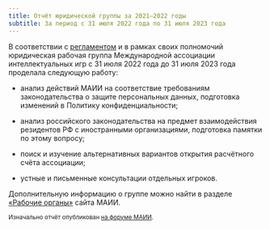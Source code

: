 ```yaml
---
title: Отчёт юридической группы за 2021–2022 годы
subtitle: За период с 31 июля 2022 года по 31 июля 2023 года
---
```


В соответствии с [регламентом](https://www.maii.li/docs/2021-07-25-reglament-yuridicheskoj-rabochej-gruppy/) и в рамках своих полномочий юридическая рабочая группа Международной ассоциации интеллектуальных игр с 31 июля 2022 года до 31 июля 2023 года проделала следующую работу:

- анализ действий МАИИ на соответствие требованиям законодательства о защите персональных данных, подготовка изменений в Политику конфиденциальности;

- анализ российского законодательства на предмет взаимодействия резидентов РФ с иностранными организациями, подготовка памятки по этому вопросу;

- поиск и изучение альтернативных вариантов открытия расчётного счёта ассоциации;

- устные и письменные консультации отдельных игроков.

Дополнительную информацию о группе можно найти в разделе [«Рабочие органы»](https://www.maii.li/p/who#pravo) сайта МАИИ.

<small>Изначально отчёт опубликован [на форуме МАИИ](https://forum.znatoki.site/t/otchyot-yuridicheskoj-gruppy-za-2022-2023-gody/2139/).</small>